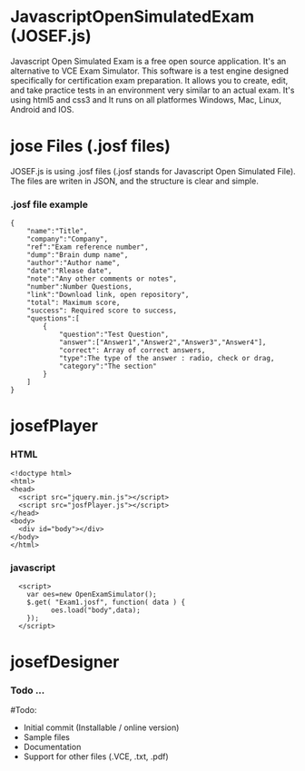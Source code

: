 # JavascriptOpenSimulatedExam (JOSEF.js)
Javascript Open Simulated Exam is a free open source application. It's an alternative to VCE Exam Simulator. This software is a test engine designed specifically for certification exam preparation. It allows you to create, edit, and take practice tests in an environment very similar to an actual exam.
It's using html5 and css3 and It runs on all platformes Windows, Mac, Linux, Android and IOS.

# jose Files (.josf files)
JOSEF.js is using .josf files (.josf stands for Javascript Open Simulated File). 
The files are writen in JSON, and the structure is clear and simple.


### .josf file example
```
{
	"name":"Title",
	"company":"Company",
	"ref":"Exam reference number",	
	"dump":"Brain dump name",
	"author":"Author name",
	"date":"Rlease date",
	"note":"Any other comments or notes",
	"number":Number Questions,
	"link":"Download link, open repository",
	"total": Maximum score,
	"success": Required score to success,
	"questions":[
		{
			"question":"Test Question",
			"answer":["Answer1","Answer2","Answer3","Answer4"],
			"correct": Array of correct answers,
			"type":The type of the answer : radio, check or drag,
			"category":"The section"
		}
	]
}
```

# josefPlayer

### HTML 
```
<!doctype html>
<html>
<head>
  <script src="jquery.min.js"></script>
  <script src="josfPlayer.js"></script>
</head>
<body>
  <div id="body"></div>
</body>
</html>
```

### javascript 
```
  <script>
	var oes=new OpenExamSimulator();
  	$.get( "Exam1.josf", function( data ) {		  
		  oes.load("body",data);
	});
  </script>
```

# josefDesigner
### Todo ...



#Todo:
- Initial commit (Installable / online version)
- Sample files
- Documentation
- Support for other files  (.VCE, .txt, .pdf)
